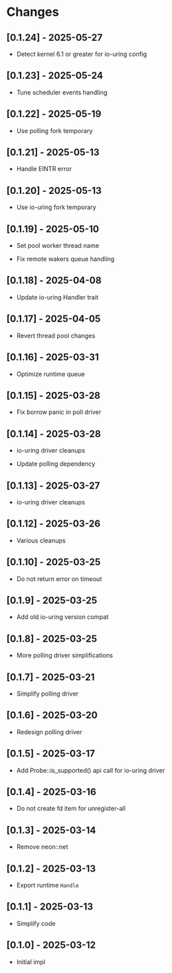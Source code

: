 # Changes

## [0.1.24] - 2025-05-27

* Detect kernel 6.1 or greater for io-uring config

## [0.1.23] - 2025-05-24

* Tune scheduler events handling

## [0.1.22] - 2025-05-19

* Use polling fork temporary

## [0.1.21] - 2025-05-13

* Handle EINTR error

## [0.1.20] - 2025-05-13

* Use io-uring fork temporary

## [0.1.19] - 2025-05-10

* Set pool worker thread name

* Fix remote wakers queue handling

## [0.1.18] - 2025-04-08

* Update io-uring Handler trait

## [0.1.17] - 2025-04-05

* Revert thread pool changes

## [0.1.16] - 2025-03-31

* Optimize runtime queue

## [0.1.15] - 2025-03-28

* Fix borrow panic in poll driver

## [0.1.14] - 2025-03-28

* io-uring driver cleanups

* Update polling dependency

## [0.1.13] - 2025-03-27

* io-uring driver cleanups

## [0.1.12] - 2025-03-26

* Various cleanups

## [0.1.10] - 2025-03-25

* Do not return error on timeout

## [0.1.9] - 2025-03-25

* Add old io-uring version compat

## [0.1.8] - 2025-03-25

* More polling driver simplifications

## [0.1.7] - 2025-03-21

* Simplify polling driver

## [0.1.6] - 2025-03-20

* Redesign polling driver

## [0.1.5] - 2025-03-17

* Add Probe::is_supported() api call for io-uring driver

## [0.1.4] - 2025-03-16

* Do not create fd item for unregister-all

## [0.1.3] - 2025-03-14

* Remove neon::net

## [0.1.2] - 2025-03-13

* Export runtime `Handle`

## [0.1.1] - 2025-03-13

* Simplify code

## [0.1.0] - 2025-03-12

* Initial impl
